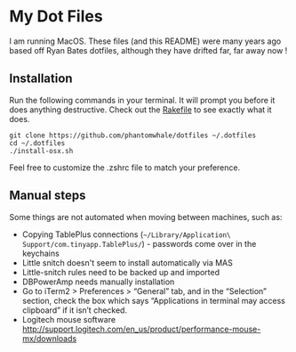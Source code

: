 # My Dot Files

I am running MacOS. These files (and this README) were many years ago based off Ryan Bates dotfiles, although they have drifted far, far away now !

## Installation

Run the following commands in your terminal. It will prompt you before it does anything destructive. Check out the [Rakefile](https://github.com/ryanb/dotfiles/blob/custom-bash-zsh/Rakefile) to see exactly what it does.

```terminal
git clone https://github.com/phantomwhale/dotfiles ~/.dotfiles
cd ~/.dotfiles
./install-osx.sh
```

Feel free to customize the .zshrc file to match your preference.

## Manual steps

Some things are not automated when moving between machines, such as:

* Copying TablePlus connections (`~/Library/Application\ Support/com.tinyapp.TablePlus/`) - passwords come over in the keychains
* Little snitch doesn't seem to install automatically via MAS
* Little-snitch rules need to be backed up and imported
* DBPowerAmp needs manually installation
* Go to iTerm2 > Preferences > “General” tab, and in the “Selection” section, check the box which says “Applications in terminal may access clipboard” if it isn’t checked.
* Logitech mouse software http://support.logitech.com/en_us/product/performance-mouse-mx/downloads
